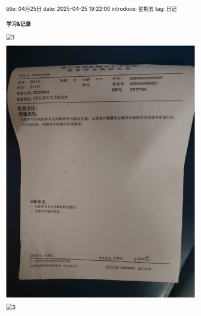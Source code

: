 title: 04月25日
date: 2025-04-25 19:22:00
introduce: 星期五
tag: 日记

#### 学习&记录
![1](/static/img/2025/04/25/1.jpg)

![2](/static/img/2025/04/25/2.jpg)

![3](/static/img/2025/04/25/3.jpg)

